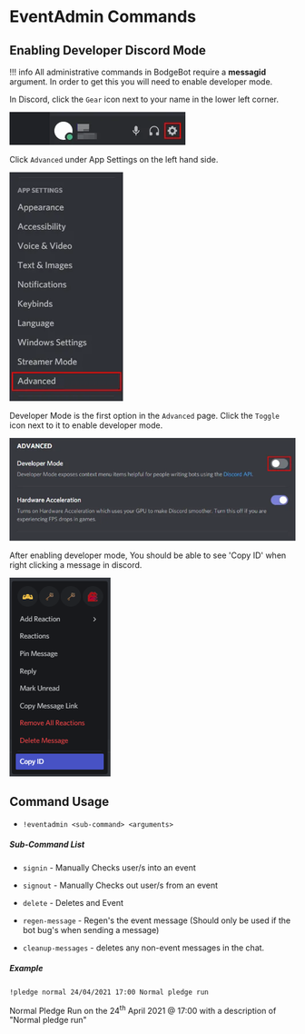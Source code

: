 # EventAdmin Commands

## Enabling Developer Discord Mode
!!! info 
    All administrative commands in BodgeBot require a **messagid** argument. In order to get this you will need to enable developer mode.
    
In Discord, click the ````Gear```` icon next to your name in the lower left corner.

![Discord-Settings-Icon](../assets/Discord-Settings-Icon.webp)

Click ````Advanced```` under App Settings on the left hand side.

![Discord-Advanced-Option-Under-App-Settings](../assets/Discord-Advanced-Option-Under-App-Settings.webp)

Developer Mode is the first option in the ````Advanced```` page. Click the ````Toggle```` icon next to it to enable developer mode.

![Discord-Developer-Mode-Switch](../assets/Discord-Developer-Mode-Switch.webp)

After enabling developer mode, You should be able to see 'Copy ID' when right clicking a message in discord.

![Discord-Capture-MessageId](../assets/Discord-Capture-MessageId.png)

## Command Usage

* `!eventadmin <sub-command> <arguments>` 

##### Sub-Command List
* `signin` - Manually Checks user/s into an event  
* `signout` - Manually Checks out user/s from an event
* `delete` - Deletes and Event
* `regen-message` - Regen's the event message (Should only be used if the bot bug's when sending a message)

* `cleanup-messages` - deletes any non-event messages in the chat.


##### Example

`!pledge normal 24/04/2021 17:00 Normal pledge run` 

Normal Pledge Run on the 24<sup>th</sup> April 2021 @ 17:00 with a description of "Normal pledge run"

